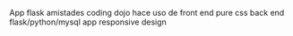 App flask amistades coding dojo
hace uso de front end pure css
back end flask/python/mysql
app responsive design